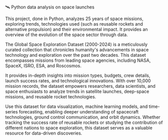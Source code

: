 🛰️ Python data analysis on space launches

This project, done in Python, analyzes 25 years of space missions, exploring trends, technologies used (such as reusable rockets and alternative propulsion) and their environmental impact. It provides an overview of the evolution of the space sector through data.





The Global Space Exploration Dataset (2000-2024) is a meticulously curated collection that chronicles humanity's advancements in space technology and exploration over the past two decades. This dataset encompasses missions from leading space agencies, including NASA, SpaceX, ISRO, ESA, and Roscosmos.

It provides in-depth insights into mission types, budgets, crew details, launch success rates, and technological innovations. With over 10,000 mission records, the dataset empowers researchers, data scientists, and space enthusiasts to analyze trends in satellite launches, deep-space missions, and reusable rocket technologies.

Use this dataset for data visualization, machine learning models, and time-series forecasting, enabling deeper understanding of spacecraft technologies, ground control communication, and orbit dynamics. Whether tracking the success rate of reusable rockets or studying the contribution of different nations to space exploration, this dataset serves as a valuable resource for data-driven discoveries.
